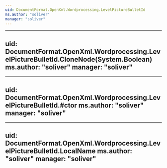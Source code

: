 ```yaml
---
uid: DocumentFormat.OpenXml.Wordprocessing.LevelPictureBulletId
ms.author: "soliver"
manager: "soliver"
---
```


---
uid: DocumentFormat.OpenXml.Wordprocessing.LevelPictureBulletId.CloneNode(System.Boolean)
ms.author: "soliver"
manager: "soliver"
---

---
uid: DocumentFormat.OpenXml.Wordprocessing.LevelPictureBulletId.#ctor
ms.author: "soliver"
manager: "soliver"
---

---
uid: DocumentFormat.OpenXml.Wordprocessing.LevelPictureBulletId.LocalName
ms.author: "soliver"
manager: "soliver"
---
